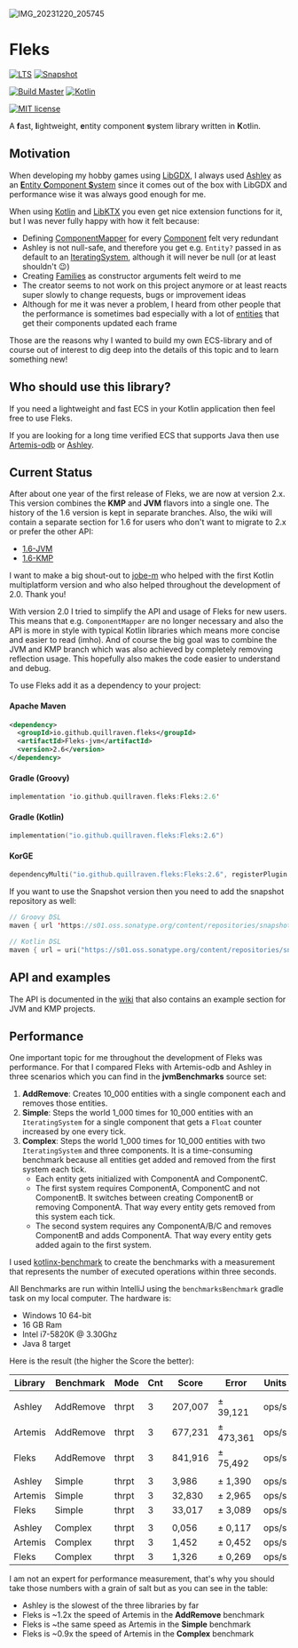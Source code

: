 ![IMG_20231220_205745](https://github.com/Quillraven/Fleks/assets/93260/effbfdd7-0059-483e-9a89-fc01445b6e1a)

# Fleks

[![LTS](https://img.shields.io/badge/LTS-2.7-orange.svg)](https://search.maven.org/artifact/io.github.quillraven.fleks/Fleks/2.7/jar)
[![Snapshot](https://img.shields.io/badge/Snapshot-2.8--SNAPSHOT-orange.svg)](https://s01.oss.sonatype.org/#nexus-search;gav~io.github.quillraven.fleks~~2.8-SNAPSHOT~~)

[![Build Master](https://img.shields.io/github/actions/workflow/status/quillraven/fleks/build.yml?branch=master)](https://github.com/Quillraven/fleks/actions)
[![Kotlin](https://img.shields.io/badge/Kotlin-1.9.23-red.svg)](http://kotlinlang.org/)

[![MIT license](https://img.shields.io/badge/License-MIT-blue.svg)](https://github.com/Quillraven/Fleks/blob/master/LICENSE)

A **f**ast, **l**ightweight, **e**ntity component **s**ystem library written in **K**otlin.

## Motivation

When developing my hobby games using [LibGDX](https://github.com/libgdx/libgdx), I always
used [Ashley](https://github.com/libgdx/ashley)
as an [**E**ntity **C**omponent **S**ystem](https://en.wikipedia.org/wiki/Entity_component_system) since it comes out of
the box with LibGDX and performance wise it was always good enough for me.

When using [Kotlin](https://kotlinlang.org/) and [LibKTX](https://github.com/libktx/ktx) you even get nice extension
functions for it, but I was never fully happy with how it felt because:

- Defining [ComponentMapper](https://github.com/libgdx/ashley/wiki/How-to-use-Ashley#retrieving-components-with-componentmapper)
  for every [Component](https://github.com/libgdx/ashley/wiki/How-to-use-Ashley#components) felt very redundant
- Ashley is not null-safe, and therefore you get e.g. `Entity?` passed in as default to
  an [IteratingSystem](https://github.com/libgdx/ashley/wiki/Built-in-Entity-Systems#iteratingsystem),
  although it will never be null (or at least shouldn't 😉)
- Creating [Families](https://github.com/libgdx/ashley/wiki/How-to-use-Ashley#entity-families) as constructor arguments
  felt weird to me
- The creator seems to not work on this project anymore or at least reacts super slowly to change requests, bugs or
  improvement ideas
- Although for me it was never a problem, I heard from other people that the performance is sometimes bad especially
  with a lot of [entities](https://github.com/libgdx/ashley/wiki/How-to-use-Ashley#entities) that get their components
  updated each frame

Those are the reasons why I wanted to build my own ECS-library and of course out of interest to dig deep into the
details of this topic and to learn something new!

## Who should use this library?

If you need a lightweight and fast ECS in your Kotlin application then feel free to use Fleks.

If you are looking for a long time verified ECS that supports Java 
then use [Artemis-odb](https://github.com/junkdog/artemis-odb) or [Ashley](https://github.com/libgdx/ashley).

## Current Status

After about one year of the first release of Fleks, we are now at version 2.x.
This version combines the **KMP** and **JVM** flavors into a single one.
The history of the 1.6 version is kept in separate branches. Also, the wiki
will contain a separate section for 1.6 for users who don't want to migrate to 2.x
or prefer the other API:
- [1.6-JVM](https://github.com/Quillraven/Fleks/tree/JVM-1.6)
- [1.6-KMP](https://github.com/Quillraven/Fleks/tree/KMP-1.6)

I want to make a big shout-out to [jobe-m](https://github.com/jobe-m) who helped with the first
Kotlin multiplatform version and who also helped throughout the development of 2.0. Thank you!

With version 2.0 I tried to simplify the API and usage of Fleks for new users. This means that
e.g. `ComponentMapper` are no longer necessary and also the API is more in style with typical
Kotlin libraries which means more concise and easier to read (imho).
And of course the big goal was to combine the JVM and KMP branch which was also achieved by
completely removing reflection usage. This hopefully also makes the code easier to understand
and debug.

To use Fleks add it as a dependency to your project:

#### Apache Maven

```xml
<dependency>
  <groupId>io.github.quillraven.fleks</groupId>
  <artifactId>Fleks-jvm</artifactId>
  <version>2.6</version>
</dependency>
```

#### Gradle (Groovy)

```kotlin
implementation 'io.github.quillraven.fleks:Fleks:2.6'
```

#### Gradle (Kotlin)

```kotlin
implementation("io.github.quillraven.fleks:Fleks:2.6")
```

#### KorGE

```kotlin
dependencyMulti("io.github.quillraven.fleks:Fleks:2.6", registerPlugin = false)
```

If you want to use the Snapshot version then you need to add the snapshot repository as well:

```kotlin
// Groovy DSL
maven { url 'https://s01.oss.sonatype.org/content/repositories/snapshots/' }

// Kotlin DSL
maven { url = uri("https://s01.oss.sonatype.org/content/repositories/snapshots/") }
```

## API and examples

The API is documented in the [wiki](https://github.com/Quillraven/Fleks/wiki) that
also contains an example section for JVM and KMP projects.

## Performance

One important topic for me throughout the development of Fleks was performance. For that I compared Fleks with
Artemis-odb and Ashley in three scenarios which you can find in the **jvmBenchmarks** source set:

1) **AddRemove**: Creates 10_000 entities with a single component each and removes those entities.
2) **Simple**: Steps the world 1_000 times for 10_000 entities with an `IteratingSystem` for a single component that
   gets a `Float` counter increased by one every tick.
3) **Complex**: Steps the world 1_000 times for 10_000 entities with two `IteratingSystem` and three components. It is a
   time-consuming benchmark because all entities get added and removed from the first system each tick.
    - Each entity gets initialized with ComponentA and ComponentC.
    - The first system requires ComponentA, ComponentC and not ComponentB. It switches between creating ComponentB or
      removing ComponentA. That way every entity gets removed from this system each tick.
    - The second system requires any ComponentA/B/C and removes ComponentB and adds ComponentA. That way every entity
      gets added again to the first system.

I used [kotlinx-benchmark](https://github.com/Kotlin/kotlinx-benchmark) to create the benchmarks with a measurement
that represents the number of executed operations within three seconds.

All Benchmarks are run within IntelliJ using the `benchmarksBenchmark` gradle task on my local computer. The hardware
is:

- Windows 10 64-bit
- 16 GB Ram
- Intel i7-5820K @ 3.30Ghz
- Java 8 target

Here is the result (the higher the Score the better):

| Library | Benchmark | Mode  | Cnt | Score   | Error     | Units |
|---------|-----------|-------|-----|---------|-----------|-------|
|         |
| Ashley  | AddRemove | thrpt | 3   | 207,007 | ± 39,121  | ops/s |
| Artemis | AddRemove | thrpt | 3   | 677,231 | ± 473,361 | ops/s |
| Fleks   | AddRemove | thrpt | 3   | 841,916 | ± 75,492  | ops/s |
|         |
| Ashley  | Simple    | thrpt | 3   | 3,986   | ± 1,390   | ops/s |
| Artemis | Simple    | thrpt | 3   | 32,830  | ± 2,965   | ops/s |
| Fleks   | Simple    | thrpt | 3   | 33,017  | ± 3,089   | ops/s |
|         |
| Ashley  | Complex   | thrpt | 3   | 0,056   | ± 0,117   | ops/s |
| Artemis | Complex   | thrpt | 3   | 1,452   | ± 0,452   | ops/s |
| Fleks   | Complex   | thrpt | 3   | 1,326   | ± 0,269   | ops/s |

I am not an expert for performance measurement, that's why you should take those numbers with a grain of salt but as you
can see in the table:

- Ashley is the slowest of the three libraries by far
- Fleks is ~1.2x the speed of Artemis in the **AddRemove** benchmark
- Fleks is ~the same speed as Artemis in the **Simple** benchmark
- Fleks is ~0.9x the speed of Artemis in the **Complex** benchmark
